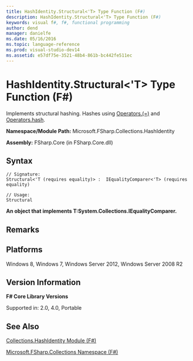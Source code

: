 ```yaml
---
title: HashIdentity.Structural<'T> Type Function (F#)
description: HashIdentity.Structural<'T> Type Function (F#)
keywords: visual f#, f#, functional programming
author: dend
manager: danielfe
ms.date: 05/16/2016
ms.topic: language-reference
ms.prod: visual-studio-dev14
ms.assetid: e57df75e-3521-48b4-861b-bc442fe511ec 
---
```


# HashIdentity.Structural<'T> Type Function (F#)

Implements structural hashing. Hashes using [Operators.(=)](http://msdn.microsoft.com/en-us/library/5b1167e1-cc30-4d26-9f1d-556b2a308187) and [Operators.hash](http://msdn.microsoft.com/en-us/library/a83c0432-919e-407d-9ffc-8cf34fbc6daa).

**Namespace/Module Path:** Microsoft.FSharp.Collections.HashIdentity

**Assembly:** FSharp.Core (in FSharp.Core.dll)


## Syntax

```
// Signature:
Structural<'T (requires equality)> :  IEqualityComparer<'T> (requires equality)

// Usage:
Structural
```

**An object that implements T:System.Collections.IEqualityComparer.**
## Remarks

## Platforms
Windows 8, Windows 7, Windows Server 2012, Windows Server 2008 R2


## Version Information
**F# Core Library Versions**

Supported in: 2.0, 4.0, Portable




## See Also
[Collections.HashIdentity Module &#40;F&#35;&#41;](Collections.HashIdentity-Module-%5BFSharp%5D.md)

[Microsoft.FSharp.Collections Namespace &#40;F&#35;&#41;](Microsoft.FSharp.Collections-Namespace-%5BFSharp%5D.md)

